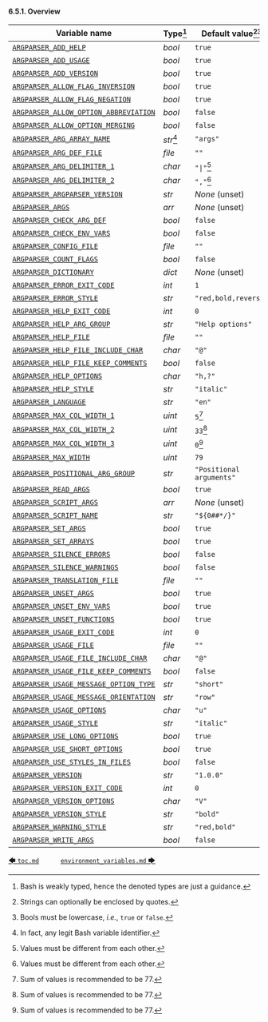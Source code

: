 #### 6.5.1. Overview

| Variable name                                                                      | Type[^14]  | Default value[^15][^16]  |
|------------------------------------------------------------------------------------|------------|--------------------------|
| [`ARGPARSER_ADD_HELP`](environment_variables.md#652-argparser_add_help)                                    | *bool*     | `true`                   |
| [`ARGPARSER_ADD_USAGE`](environment_variables.md#653-argparser_add_usage)                                  | *bool*     | `true`                   |
| [`ARGPARSER_ADD_VERSION`](environment_variables.md#654-argparser_add_version)                              | *bool*     | `true`                   |
| [`ARGPARSER_ALLOW_FLAG_INVERSION`](environment_variables.md#655-argparser_allow_flag_inversion)            | *bool*     | `true`                   |
| [`ARGPARSER_ALLOW_FLAG_NEGATION`](environment_variables.md#656-argparser_allow_flag_negation)              | *bool*     | `true`                   |
| [`ARGPARSER_ALLOW_OPTION_ABBREVIATION`](environment_variables.md#657-argparser_allow_option_abbreviation)  | *bool*     | `false`                  |
| [`ARGPARSER_ALLOW_OPTION_MERGING`](environment_variables.md#658-argparser_allow_option_merging)            | *bool*     | `false`                  |
| [`ARGPARSER_ARG_ARRAY_NAME`](environment_variables.md#659-argparser_arg_array_name)                        | *str*[^17] | `"args"`                 |
| [`ARGPARSER_ARG_DEF_FILE`](environment_variables.md#6510-argparser_arg_def_file)                           | *file*     | `""`                     |
| [`ARGPARSER_ARG_DELIMITER_1`](environment_variables.md#6511-argparser_arg_delimiter_1)                     | *char*     | `"\|"`[^18]              |
| [`ARGPARSER_ARG_DELIMITER_2`](environment_variables.md#6512-argparser_arg_delimiter_2)                     | *char*     | `","`[^18]               |
| [`ARGPARSER_ARGPARSER_VERSION`](environment_variables.md#6513-argparser_argparser_version)                 | *str*      | *None* (unset)           |
| [`ARGPARSER_ARGS`](environment_variables.md#6514-argparser_args)                                           | *arr*      | *None* (unset)           |
| [`ARGPARSER_CHECK_ARG_DEF`](environment_variables.md#6515-argparser_check_arg_def)                         | *bool*     | `false`                  |
| [`ARGPARSER_CHECK_ENV_VARS`](environment_variables.md#6516-argparser_check_env_vars)                       | *bool*     | `false`                  |
| [`ARGPARSER_CONFIG_FILE`](environment_variables.md#6517-argparser_config_file)                             | *file*     | `""`                     |
| [`ARGPARSER_COUNT_FLAGS`](environment_variables.md#6518-argparser_count_flags)                             | *bool*     | `false`                  |
| [`ARGPARSER_DICTIONARY`](environment_variables.md#6519-argparser_dictionary)                               | *dict*     | *None* (unset)           |
| [`ARGPARSER_ERROR_EXIT_CODE`](environment_variables.md#6520-argparser_error_exit_code)                     | *int*      | `1`                      |
| [`ARGPARSER_ERROR_STYLE`](environment_variables.md#6521-argparser_error_style)                             | *str*      | `"red,bold,reverse"`     |
| [`ARGPARSER_HELP_EXIT_CODE`](environment_variables.md#6523-argparser_help_exit_code)                       | *int*      | `0`                      |
| [`ARGPARSER_HELP_ARG_GROUP`](environment_variables.md#6522-argparser_help_arg_group)                       | *str*      | `"Help options"`         |
| [`ARGPARSER_HELP_FILE`](environment_variables.md#6524-argparser_help_file)                                 | *file*     | `""`                     |
| [`ARGPARSER_HELP_FILE_INCLUDE_CHAR`](environment_variables.md#6525-argparser_help_file_include_char)       | *char*     | `"@"`                    |
| [`ARGPARSER_HELP_FILE_KEEP_COMMENTS`](environment_variables.md#6526-argparser_help_file_keep_comments)     | *bool*     | `false`                  |
| [`ARGPARSER_HELP_OPTIONS`](environment_variables.md#6527-argparser_help_options)                           | *char*     | `"h,?"`                  |
| [`ARGPARSER_HELP_STYLE`](environment_variables.md#6528-argparser_help_style)                               | *str*      | `"italic"`               |
| [`ARGPARSER_LANGUAGE`](environment_variables.md#6529-argparser_language)                                   | *str*      | `"en"`                   |
| [`ARGPARSER_MAX_COL_WIDTH_1`](environment_variables.md#6530-argparser_max_col_width_1)                     | *uint*     | `5`[^19]                 |
| [`ARGPARSER_MAX_COL_WIDTH_2`](environment_variables.md#6531-argparser_max_col_width_2)                     | *uint*     | `33`[^19]                |
| [`ARGPARSER_MAX_COL_WIDTH_3`](environment_variables.md#6532-argparser_max_col_width_3)                     | *uint*     | `0`[^19]                 |
| [`ARGPARSER_MAX_WIDTH`](environment_variables.md#6533-argparser_max_width)                                 | *uint*     | `79`                     |
| [`ARGPARSER_POSITIONAL_ARG_GROUP`](environment_variables.md#6534-argparser_positional_arg_group)           | *str*      | `"Positional arguments"` |
| [`ARGPARSER_READ_ARGS`](environment_variables.md#6535-argparser_read_args)                                 | *bool*     | `true`                   |
| [`ARGPARSER_SCRIPT_ARGS`](environment_variables.md#6536-argparser_script_args)                             | *arr*      | *None* (unset)           |
| [`ARGPARSER_SCRIPT_NAME`](environment_variables.md#6537-argparser_script_name)                             | *str*      | `"${0##*/}"`             |
| [`ARGPARSER_SET_ARGS`](environment_variables.md#6538-argparser_set_args)                                   | *bool*     | `true`                   |
| [`ARGPARSER_SET_ARRAYS`](environment_variables.md#6539-argparser_set_arrays)                               | *bool*     | `true`                   |
| [`ARGPARSER_SILENCE_ERRORS`](environment_variables.md#6540-argparser_silence_errors)                       | *bool*     | `false`                  |
| [`ARGPARSER_SILENCE_WARNINGS`](environment_variables.md#6541-argparser_silence_warnings)                   | *bool*     | `false`                  |
| [`ARGPARSER_TRANSLATION_FILE`](environment_variables.md#6542-argparser_translation_file)                   | *file*     | `""`                     |
| [`ARGPARSER_UNSET_ARGS`](environment_variables.md#6543-argparser_unset_args)                               | *bool*     | `true`                   |
| [`ARGPARSER_UNSET_ENV_VARS`](environment_variables.md#6544-argparser_unset_env_vars)                       | *bool*     | `true`                   |
| [`ARGPARSER_UNSET_FUNCTIONS`](environment_variables.md#6545-argparser_unset_functions)                     | *bool*     | `true`                   |
| [`ARGPARSER_USAGE_EXIT_CODE`](environment_variables.md#6546-argparser_usage_exit_code)                     | *int*      | `0`                      |
| [`ARGPARSER_USAGE_FILE`](environment_variables.md#6547-argparser_usage_file)                               | *file*     | `""`                     |
| [`ARGPARSER_USAGE_FILE_INCLUDE_CHAR`](environment_variables.md#6548-argparser_usage_file_include_char)     | *char*     | `"@"`                    |
| [`ARGPARSER_USAGE_FILE_KEEP_COMMENTS`](environment_variables.md#6549-argparser_usage_file_keep_comments)   | *bool*     | `false`                  |
| [`ARGPARSER_USAGE_MESSAGE_OPTION_TYPE`](environment_variables.md#6550-argparser_usage_message_option_type) | *str*      | `"short"`                |
| [`ARGPARSER_USAGE_MESSAGE_ORIENTATION`](environment_variables.md#6551-argparser_usage_message_orientation) | *str*      | `"row"`                  |
| [`ARGPARSER_USAGE_OPTIONS`](environment_variables.md#6552-argparser_usage_options)                         | *char*     | `"u"`                    |
| [`ARGPARSER_USAGE_STYLE`](environment_variables.md#6553-argparser_usage_style)                             | *str*      | `"italic"`               |
| [`ARGPARSER_USE_LONG_OPTIONS`](environment_variables.md#6554-argparser_use_long_options)                   | *bool*     | `true`                   |
| [`ARGPARSER_USE_SHORT_OPTIONS`](environment_variables.md#6555-argparser_use_short_options)                 | *bool*     | `true`                   |
| [`ARGPARSER_USE_STYLES_IN_FILES`](environment_variables.md#6556-argparser_use_styles_in_files)             | *bool*     | `false`                  |
| [`ARGPARSER_VERSION`](environment_variables.md#6557-argparser_version)                                     | *str*      | `"1.0.0"`                |
| [`ARGPARSER_VERSION_EXIT_CODE`](environment_variables.md#6558-argparser_version_exit_code)                 | *int*      | `0`                      |
| [`ARGPARSER_VERSION_OPTIONS`](environment_variables.md#6559-argparser_version_options)                     | *char*     | `"V"`                    |
| [`ARGPARSER_VERSION_STYLE`](environment_variables.md#6560-argparser_version_style)                         | *str*      | `"bold"`                 |
| [`ARGPARSER_WARNING_STYLE`](environment_variables.md#6561-argparser_warning_style)                         | *str*      | `"red,bold"`             |
| [`ARGPARSER_WRITE_ARGS`](environment_variables.md#6562-argparser_write_args)                               | *bool*     | `false`                  |

[^14]: Bash is weakly typed, hence the denoted types are just a guidance.
[^15]: Strings can optionally be enclosed by quotes.
[^16]: Bools must be lowercase, *i.e.*, `true` or `false`.
[^17]: In fact, any legit Bash variable identifier.
[^18]: Values must be different from each other.
[^19]: Sum of values is recommended to be 77.

[&#129092;&nbsp;`toc.md`](toc.md)
&nbsp;&nbsp;&nbsp;&nbsp;&nbsp;&nbsp;&nbsp;&nbsp;&nbsp;&nbsp;[`environment_variables.md`&nbsp;&#129094;](environment_variables.md)
